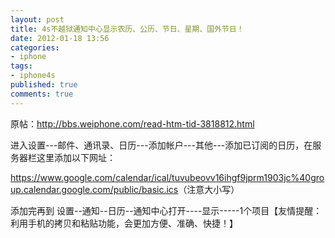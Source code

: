 ```yaml
---
layout: post
title: 4s不越狱通知中心显示农历、公历、节日、星期、国外节日！
date: 2012-01-18 13:56
categories:
- iphone
tags:
- iphone4s
published: true
comments: true
---
```

原帖：<http://bbs.weiphone.com/read-htm-tid-3818812.html>

进入设置---邮件、通讯录、日历---添加帐户---其他---添加已订阅的日历，在服务器栏这里添加以下网址：

<https://www.google.com/calendar/ical/tuvubeovv16ihgf9jprm1903jc%40group.calendar.google.com/public/basic.ics>（注意大小写）

添加完再到 设置--通知--日历--通知中心打开----显示-----1个项目【友情提醒：利用手机的拷贝和粘贴功能，会更加方便、准确、快捷！】
